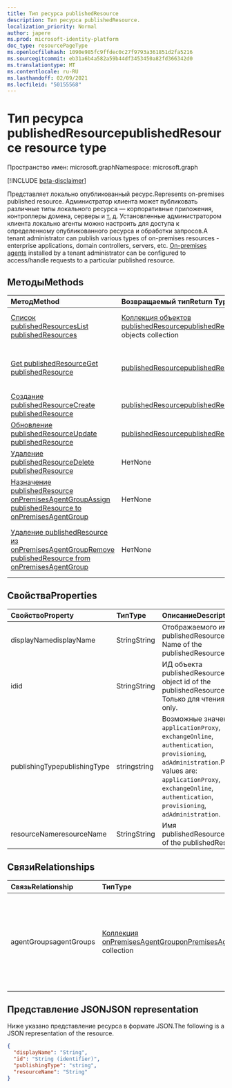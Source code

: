 ```yaml
---
title: Тип ресурса publishedResource
description: Тип ресурса publishedResource.
localization_priority: Normal
author: japere
ms.prod: microsoft-identity-platform
doc_type: resourcePageType
ms.openlocfilehash: 1090e985fc9ffdec0c27f9793a361851d2fa5216
ms.sourcegitcommit: eb31a6b4a582a59b44df3453450a82fd366342d0
ms.translationtype: MT
ms.contentlocale: ru-RU
ms.lasthandoff: 02/09/2021
ms.locfileid: "50155568"
---
```

# <a name="publishedresource-resource-type"></a><span data-ttu-id="4be3a-103">Тип ресурса publishedResource</span><span class="sxs-lookup"><span data-stu-id="4be3a-103">publishedResource resource type</span></span>

<span data-ttu-id="4be3a-104">Пространство имен: microsoft.graph</span><span class="sxs-lookup"><span data-stu-id="4be3a-104">Namespace: microsoft.graph</span></span>

[!INCLUDE [beta-disclaimer](../../includes/beta-disclaimer.md)]

<span data-ttu-id="4be3a-105">Представляет локально опубликованный ресурс.</span><span class="sxs-lookup"><span data-stu-id="4be3a-105">Represents on-premises published resource.</span></span> <span data-ttu-id="4be3a-106">Администратор клиента может публиковать различные типы локального ресурса — корпоративные приложения, контроллеры домена, серверы и [т.](onpremisesagent.md) д. Установленные администратором клиента локально агенты можно настроить для доступа к определенному опубликованного ресурса и обработки запросов.</span><span class="sxs-lookup"><span data-stu-id="4be3a-106">A tenant administrator can publish various types of on-premises resources - enterprise applications, domain controllers, servers, etc. [On-premises agents](onpremisesagent.md) installed by a tenant administrator can be configured to access/handle requests to a particular published resource.</span></span>

## <a name="methods"></a><span data-ttu-id="4be3a-107">Методы</span><span class="sxs-lookup"><span data-stu-id="4be3a-107">Methods</span></span>

| <span data-ttu-id="4be3a-108">Метод</span><span class="sxs-lookup"><span data-stu-id="4be3a-108">Method</span></span>       | <span data-ttu-id="4be3a-109">Возвращаемый тип</span><span class="sxs-lookup"><span data-stu-id="4be3a-109">Return Type</span></span> | <span data-ttu-id="4be3a-110">Описание</span><span class="sxs-lookup"><span data-stu-id="4be3a-110">Description</span></span> |
|:-------------|:------------|:------------|
| [<span data-ttu-id="4be3a-111">Список publishedResources</span><span class="sxs-lookup"><span data-stu-id="4be3a-111">List publishedResources</span></span>](../api/publishedresource-list.md) | <span data-ttu-id="4be3a-112">[Коллекция объектов publishedResource](publishedresource.md)</span><span class="sxs-lookup"><span data-stu-id="4be3a-112">[publishedResource](publishedresource.md) objects collection</span></span> | <span data-ttu-id="4be3a-113">Получите **коллекцию объектов publishedResources.**</span><span class="sxs-lookup"><span data-stu-id="4be3a-113">Get a **publishedResources** object collection.</span></span> |
| [<span data-ttu-id="4be3a-114">Get publishedResource</span><span class="sxs-lookup"><span data-stu-id="4be3a-114">Get publishedResource</span></span>](../api/publishedresource-get.md) | [<span data-ttu-id="4be3a-115">publishedResource</span><span class="sxs-lookup"><span data-stu-id="4be3a-115">publishedResource</span></span>](publishedresource.md) | <span data-ttu-id="4be3a-116">Чтение свойств и связей объекта **publishedResource.**</span><span class="sxs-lookup"><span data-stu-id="4be3a-116">Read the properties and relationships of a **publishedResource** object.</span></span> |
| [<span data-ttu-id="4be3a-117">Создание publishedResource</span><span class="sxs-lookup"><span data-stu-id="4be3a-117">Create publishedResource</span></span>](../api/publishedresource-post.md) |  [<span data-ttu-id="4be3a-118">publishedResource</span><span class="sxs-lookup"><span data-stu-id="4be3a-118">publishedResource</span></span>](publishedresource.md)  | <span data-ttu-id="4be3a-119">Создание нового **publishedResource**.</span><span class="sxs-lookup"><span data-stu-id="4be3a-119">Create a new **publishedResource**.</span></span> |
| [<span data-ttu-id="4be3a-120">Обновление publishedResource</span><span class="sxs-lookup"><span data-stu-id="4be3a-120">Update publishedResource</span></span>](../api/publishedresource-update.md) | [<span data-ttu-id="4be3a-121">publishedResource</span><span class="sxs-lookup"><span data-stu-id="4be3a-121">publishedResource</span></span>](publishedresource.md) | <span data-ttu-id="4be3a-122">Обновление объекта **publishedResource.**</span><span class="sxs-lookup"><span data-stu-id="4be3a-122">Update a **publishedResource** object.</span></span> |
| [<span data-ttu-id="4be3a-123">Удаление publishedResource</span><span class="sxs-lookup"><span data-stu-id="4be3a-123">Delete  publishedResource</span></span>](../api/publishedresource-delete.md) | <span data-ttu-id="4be3a-124">Нет</span><span class="sxs-lookup"><span data-stu-id="4be3a-124">None</span></span> | <span data-ttu-id="4be3a-125">Удаление объекта **publishedResource.**</span><span class="sxs-lookup"><span data-stu-id="4be3a-125">Delete a **publishedResource** object.</span></span> |
| [<span data-ttu-id="4be3a-126">Назначение publishedResource onPremisesAgentGroup</span><span class="sxs-lookup"><span data-stu-id="4be3a-126">Assign publishedResource to onPremisesAgentGroup</span></span>](../api/publishedresource-post-agentgroups.md) | <span data-ttu-id="4be3a-127">Нет</span><span class="sxs-lookup"><span data-stu-id="4be3a-127">None</span></span> | <span data-ttu-id="4be3a-128">**Назначьте объект publishedResource** **объекту onPremisesAgentGroup.**</span><span class="sxs-lookup"><span data-stu-id="4be3a-128">Assign a **publishedResource** object to an **onPremisesAgentGroup**.</span></span> |
| [<span data-ttu-id="4be3a-129">Удаление publishedResource из onPremisesAgentGroup</span><span class="sxs-lookup"><span data-stu-id="4be3a-129">Remove publishedResource from onPremisesAgentGroup</span></span>](../api/publishedresource-delete-agentgroups.md) | <span data-ttu-id="4be3a-130">Нет</span><span class="sxs-lookup"><span data-stu-id="4be3a-130">None</span></span> |  <span data-ttu-id="4be3a-131">Удаление объекта **publishedResource** из **onPremisesAgentGroup.**</span><span class="sxs-lookup"><span data-stu-id="4be3a-131">Remove a **publishedResource** object from an **onPremisesAgentGroup**.</span></span>|

## <a name="properties"></a><span data-ttu-id="4be3a-132">Свойства</span><span class="sxs-lookup"><span data-stu-id="4be3a-132">Properties</span></span>

| <span data-ttu-id="4be3a-133">Свойство</span><span class="sxs-lookup"><span data-stu-id="4be3a-133">Property</span></span>     | <span data-ttu-id="4be3a-134">Тип</span><span class="sxs-lookup"><span data-stu-id="4be3a-134">Type</span></span>        | <span data-ttu-id="4be3a-135">Описание</span><span class="sxs-lookup"><span data-stu-id="4be3a-135">Description</span></span> |
|:-------------|:------------|:------------|
|<span data-ttu-id="4be3a-136">displayName</span><span class="sxs-lookup"><span data-stu-id="4be3a-136">displayName</span></span>|<span data-ttu-id="4be3a-137">String</span><span class="sxs-lookup"><span data-stu-id="4be3a-137">String</span></span>| <span data-ttu-id="4be3a-138">Отображаемого имени publishedResource.</span><span class="sxs-lookup"><span data-stu-id="4be3a-138">Display Name of the publishedResource.</span></span>|
|<span data-ttu-id="4be3a-139">id</span><span class="sxs-lookup"><span data-stu-id="4be3a-139">id</span></span>|<span data-ttu-id="4be3a-140">String</span><span class="sxs-lookup"><span data-stu-id="4be3a-140">String</span></span>| <span data-ttu-id="4be3a-141">ИД объекта publishedResource.</span><span class="sxs-lookup"><span data-stu-id="4be3a-141">The object id of the publishedResource.</span></span> <span data-ttu-id="4be3a-142">Только для чтения.</span><span class="sxs-lookup"><span data-stu-id="4be3a-142">Read-only.</span></span>|
|<span data-ttu-id="4be3a-143">publishingType</span><span class="sxs-lookup"><span data-stu-id="4be3a-143">publishingType</span></span>|<span data-ttu-id="4be3a-144">string</span><span class="sxs-lookup"><span data-stu-id="4be3a-144">string</span></span>| <span data-ttu-id="4be3a-145">Возможные значения: `applicationProxy`, `exchangeOnline`, `authentication`, `provisioning`, `adAdministration`.</span><span class="sxs-lookup"><span data-stu-id="4be3a-145">Possible values are: `applicationProxy`, `exchangeOnline`, `authentication`, `provisioning`, `adAdministration`.</span></span>|
|<span data-ttu-id="4be3a-146">resourceName</span><span class="sxs-lookup"><span data-stu-id="4be3a-146">resourceName</span></span>|<span data-ttu-id="4be3a-147">String</span><span class="sxs-lookup"><span data-stu-id="4be3a-147">String</span></span>|<span data-ttu-id="4be3a-148">Имя publishedResource.</span><span class="sxs-lookup"><span data-stu-id="4be3a-148">Name of the publishedResource.</span></span>|

## <a name="relationships"></a><span data-ttu-id="4be3a-149">Связи</span><span class="sxs-lookup"><span data-stu-id="4be3a-149">Relationships</span></span>

| <span data-ttu-id="4be3a-150">Связь</span><span class="sxs-lookup"><span data-stu-id="4be3a-150">Relationship</span></span> | <span data-ttu-id="4be3a-151">Тип</span><span class="sxs-lookup"><span data-stu-id="4be3a-151">Type</span></span>        | <span data-ttu-id="4be3a-152">Описание</span><span class="sxs-lookup"><span data-stu-id="4be3a-152">Description</span></span> |
|:-------------|:------------|:------------|
|<span data-ttu-id="4be3a-153">agentGroups</span><span class="sxs-lookup"><span data-stu-id="4be3a-153">agentGroups</span></span>|<span data-ttu-id="4be3a-154">[Коллекция onPremisesAgentGroup](onpremisesagentgroup.md)</span><span class="sxs-lookup"><span data-stu-id="4be3a-154">[onPremisesAgentGroup](onpremisesagentgroup.md) collection</span></span>| <span data-ttu-id="4be3a-155">Список **onPremisesAgentGroups,** которые **назначены publishedResource.**</span><span class="sxs-lookup"><span data-stu-id="4be3a-155">List of **onPremisesAgentGroups** that a **publishedResource** is assigned to.</span></span> <span data-ttu-id="4be3a-156">Только для чтения.</span><span class="sxs-lookup"><span data-stu-id="4be3a-156">Read-only.</span></span> <span data-ttu-id="4be3a-157">Допускается значение null.</span><span class="sxs-lookup"><span data-stu-id="4be3a-157">Nullable.</span></span>|

## <a name="json-representation"></a><span data-ttu-id="4be3a-158">Представление JSON</span><span class="sxs-lookup"><span data-stu-id="4be3a-158">JSON representation</span></span>

<span data-ttu-id="4be3a-159">Ниже указано представление ресурса в формате JSON.</span><span class="sxs-lookup"><span data-stu-id="4be3a-159">The following is a JSON representation of the resource.</span></span>

<!-- {
  "blockType": "resource",
  "optionalProperties": [

  ],
  "@odata.type": "microsoft.graph.publishedResource",
  "keyProperty": "id"
}-->

```json
{
  "displayName": "String",
  "id": "String (identifier)",
  "publishingType": "string",
  "resourceName": "String"
}
```

<!-- uuid: 16cd6b66-4b1a-43a1-adaf-3a886856ed98
2019-02-04 14:57:30 UTC -->
<!-- {
  "type": "#page.annotation",
  "description": "publishedResource resource",
  "keywords": "",
  "section": "documentation",
  "tocPath": ""
}-->



